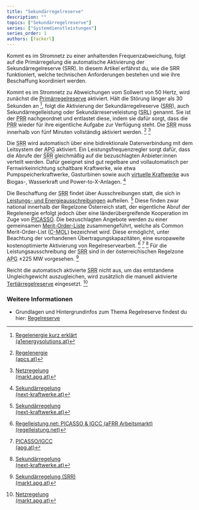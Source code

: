```yaml
---
title: "Sekundärregelreserve"
description: ""
topics: ["Sekundärregelreserve"]
series: ["Systemdienstleistungen"]
series_order: 1
authors: [fackerl]
---
```


Kommt es im Stromnetz zu einer anhaltenden Frequenzabweichung, folgt auf die Primärregelung die automatische Aktivierung der Sekundärregelreserve (SRR). In diesem Artikel erfährst du, wie die SRR funktioniert, welche technischen Anforderungen bestehen und wie ihre Beschaffung koordiniert werden.

<!--more-->

Kommt es im Stromnetz zu Abweichungen vom Sollwert von 50 Hertz, wird zunächst die [Primärregelreserve](/wissen/regelreserve/primärregelreserve/) aktiviert. Hält die Störung länger als 30 Sekunden an [^A1], folgt die Aktivierung der Sekundärregelreserve (<abbr title="Sekundärregelreserve">SRR</abbr>), auch Sekundärregelleistung oder Sekundärreserveleistung (<abbr title="Sekundärreserveleistung">SRL</abbr>) genannt. Sie ist der <abbr title="Primärregelreserve">PRR</abbr> nachgeordnet und entlastet diese, indem sie dafür sorgt, dass die <abbr title="Primärregelreserve">PRR</abbr> wieder für ihre eigentliche Aufgabe zur Verfügung steht. Die <abbr title="Sekundärregelreserve">SRR</abbr> muss innerhalb von fünf Minuten vollständig aktiviert werden. [^APCS] [^APG]

Die <abbr title="Sekundärregelreserve">SRR</abbr> wird automatisch über eine bidirektionale Datenverbindung mit dem Leitsystem der <abbr title="Austrian Power Grid">APG</abbr> aktiviert. Ein Leistungsfrequenzregler sorgt dafür, dass die Abrufe der <abbr title="Sekundärregelreserve">SRR</abbr> gleichmäßig auf die bezuschlagten Anbieter:innen verteilt werden. Dafür geeignet sind gut regelbare und vollautomatisch per Fernwirkeinrichtung schaltbare Kraftwerke, wie etwa Pumpspeicherkraftwerke, Gasturbinen sowie auch [virtuelle Kraftwerke](/wissen/virtuelle-kraftwerke/) aus Biogas-, Wasserkraft und Power-to-X-Anlagen. [^kraftwerke_sekundär]

Die Beschaffung der <abbr title="Sekundärregelreserve">SRR</abbr> findet über Ausschreibungen statt, die sich in [Leistungs- und Energieausschreibungen](/wissen/regelreserve/) aufteilen. [^kraftwerke_sekundär] Diese finden zwar national innerhalb der Regelzone Österreich statt, der eigentliche Abruf der Regelenergie erfolgt jedoch über eine länderübergreifende Kooperation im Zuge von [PICASSO](https://www.entsoe.eu/network_codes/eb/picasso/). Die bezuschlagten Angebote werden zu einer gemeinsamen [Merit-Order-Liste](/wissen/merit-order/) zusammengeführt, welche als Common Merit-Order-List (<abbr title="Common Merit-Order-List">C-MOL</abbr>) bezeichnet wird. Diese ermöglicht, unter Beachtung der vorhandenen Übertragungskapazitäten, eine europaweite kostenoptimierte Aktivierung von Regelreservearbeit. [^regelleistung.net] [^APG_picasso] [^kraftwerke_sekundär] Für die Leistungsausschreibung der <abbr title="Sekundärregelreserve">SRR</abbr> sind in der österreichischen Regelzone <abbr title="Austrian Power Grid">APG</abbr> ±225 MW vorgesehen. [^APG_sekundär]

Reicht die automatisch aktivierte <abbr title="Sekundärregelreserve">SRR</abbr> nicht aus, um das entstandene Ungleichgewicht auszugleichen, wird zusätzlich die manuell aktivierte [Tertiärregelreserve](wissen/regelreserve/tertiärregelreserve/) eingesetzt. [^APG]

### Weitere Informationen

- Grundlagen und Hintergrundinfos zum Thema Regelreserve findest du hier: [Regelreserve](/wissen/regelreserve/)

[^regelleistung.net]: [Regelleistung.net: PICASSO & IGCC (aFRR Arbeitsmarkt)<br>(regelleistung.net)](https://www.regelleistung.net/de-de/Europ%C3%A4ische-Kooperationen/PICASSO-IGCC-aFRR-Arbeitsmarkt)
[^APG_picasso]: [PICASSO/IGCC<br>(apg.at)](https://markt.apg.at/netz/netzregelung/sekundaerregelung/picasso-igcc/)
[^kraftwerke_sekundär]: [Sekundärregelung<br>(next-kraftwerke.at)](https://www.next-kraftwerke.at/wissen/sekundaerregelung-srl)
[^A1]: [Regelenergie kurz erklärt<br>(a1energysolutions.at)](https://www.a1energysolutions.at/regelenergie-pool/)
[^APG]: [Netzregelung<br>(markt.apg.at)](https://markt.apg.at/netz/netzregelung/)
[^APG_sekundär]: [Sekundärregelung (SRR)<br>(markt.apg.at)](https://markt.apg.at/netz/netzregelung/sekundaerregelung/)
[^APCS]: [Regelenergie<br>(apcs.at)](https://www.apcs.at/de/regelenergie)
